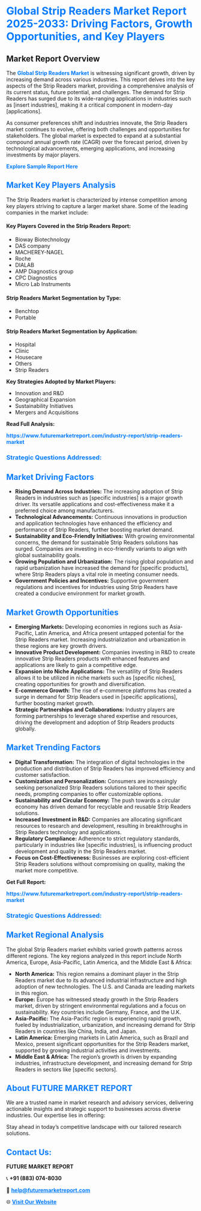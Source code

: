 <h1 style="color: #007BFF;">Global Strip Readers Market Report 2025-2033: Driving Factors, Growth Opportunities, and Key Players</h1>

<section id="overview">
<h2>Market Report Overview</h2>
<p>The <a href="https://www.futuremarketreport.com/industry-report/strip-readers-market" style="color: #007BFF; text-decoration: none;"><strong>Global Strip Readers Market</strong></a> is witnessing significant growth, driven by increasing demand across various industries. This report delves into the key aspects of the Strip Readers market, providing a comprehensive analysis of its current status, future potential, and challenges. The demand for Strip Readers has surged due to its wide-ranging applications in industries such as [insert industries], making it a critical component in modern-day [applications].</p>
<p>As consumer preferences shift and industries innovate, the Strip Readers market continues to evolve, offering both challenges and opportunities for stakeholders. The global market is expected to expand at a substantial compound annual growth rate (CAGR) over the forecast period, driven by technological advancements, emerging applications, and increasing investments by major players.</p>
</section>

<section id="overview">
<p><a href="https://www.futuremarketreport.com/request-sample/reportId=123499" style="color: #007BFF; text-decoration: none;"><strong>Explore Sample Report Here</strong></a></p>
</section>

<section id="key-players">
<h2 style="color: #007BFF;">Market Key Players Analysis</h2>
<p>The Strip Readers market is characterized by intense competition among key players striving to capture a larger market share. Some of the leading companies in the market include:</p>
<h4>Key Players Covered in the Strip Readers Report:</h4>
<ul><li>Bioway Biotechnology</li><li>DAS company</li><li>MACHEREY-NAGEL</li><li>Roche</li><li>DIALAB</li><li>AMP Diagnostics group</li><li>CPC Diagnostics</li><li>Micro Lab Instruments</li></ul>
<h4>Strip Readers Market Segmentation by Type:</h4>
<ul><li>Benchtop</li><li>Portable</li></ul>

<h4>Strip Readers Market Segmentation by Application:</h4>
<ul><li>Hospital</li><li>Clinic</li><li>Housecare</li><li>Others</li><li>Strip Readers</li></ul>
<p><strong>Key Strategies Adopted by Market Players:</strong></p>
<ul>
<li>Innovation and R&D</li>
<li>Geographical Expansion</li>
<li>Sustainability Initiatives</li>
<li>Mergers and Acquisitions</li>
</ul>
</section>

<section>
<p><strong>Read Full Analysis: </strong></p><a href="https://www.futuremarketreport.com/industry-report/strip-readers-market" style="color: #007BFF; text-decoration: none;"><strong>https://www.futuremarketreport.com/industry-report/strip-readers-market</strong></a>
<h3 style="color: #007BFF;">Strategic Questions Addressed:</h3>
</section>

<section id="driving-factors">
<h2 style="color: #007BFF;">Market Driving Factors</h2>
<ul>
<li><strong>Rising Demand Across Industries:</strong> The increasing adoption of Strip Readers in industries such as [specific industries] is a major growth driver. Its versatile applications and cost-effectiveness make it a preferred choice among manufacturers.</li>
<li><strong>Technological Advancements:</strong> Continuous innovations in production and application technologies have enhanced the efficiency and performance of Strip Readers, further boosting market demand.</li>
<li><strong>Sustainability and Eco-Friendly Initiatives:</strong> With growing environmental concerns, the demand for sustainable Strip Readers solutions has surged. Companies are investing in eco-friendly variants to align with global sustainability goals.</li>
<li><strong>Growing Population and Urbanization:</strong> The rising global population and rapid urbanization have increased the demand for [specific products], where Strip Readers plays a vital role in meeting consumer needs.</li>
<li><strong>Government Policies and Incentives:</strong> Supportive government regulations and incentives for industries using Strip Readers have created a conducive environment for market growth.</li>
</ul>
</section>

<section id="growth-opportunities">
<h2 style="color: #007BFF;">Market Growth Opportunities</h2>
<ul>
<li><strong>Emerging Markets:</strong> Developing economies in regions such as Asia-Pacific, Latin America, and Africa present untapped potential for the Strip Readers market. Increasing industrialization and urbanization in these regions are key growth drivers.</li>
<li><strong>Innovative Product Development:</strong> Companies investing in R&D to create innovative Strip Readers products with enhanced features and applications are likely to gain a competitive edge.</li>
<li><strong>Expansion into Niche Applications:</strong> The versatility of Strip Readers allows it to be utilized in niche markets such as [specific niches], creating opportunities for growth and diversification.</li>
<li><strong>E-commerce Growth:</strong> The rise of e-commerce platforms has created a surge in demand for Strip Readers used in [specific applications], further boosting market growth.</li>
<li><strong>Strategic Partnerships and Collaborations:</strong> Industry players are forming partnerships to leverage shared expertise and resources, driving the development and adoption of Strip Readers products globally.</li>
</ul>
</section>

<section id="trending-factors">
<h2 style="color: #007BFF;">Market Trending Factors</h2>
<ul>
<li><strong>Digital Transformation:</strong> The integration of digital technologies in the production and distribution of Strip Readers has improved efficiency and customer satisfaction.</li>
<li><strong>Customization and Personalization:</strong> Consumers are increasingly seeking personalized Strip Readers solutions tailored to their specific needs, prompting companies to offer customizable options.</li>
<li><strong>Sustainability and Circular Economy:</strong> The push towards a circular economy has driven demand for recyclable and reusable Strip Readers solutions.</li>
<li><strong>Increased Investment in R&D:</strong> Companies are allocating significant resources to research and development, resulting in breakthroughs in Strip Readers technology and applications.</li>
<li><strong>Regulatory Compliance:</strong> Adherence to strict regulatory standards, particularly in industries like [specific industries], is influencing product development and quality in the Strip Readers market.</li>
<li><strong>Focus on Cost-Effectiveness:</strong> Businesses are exploring cost-efficient Strip Readers solutions without compromising on quality, making the market more competitive.</li>
</ul>
</section>

<section>
<p><strong>Get Full Report: </strong></p><a href="https://www.futuremarketreport.com/industry-report/strip-readers-market" style="color: #007BFF; text-decoration: none;"><strong>https://www.futuremarketreport.com/industry-report/strip-readers-market</strong></a>
<h3 style="color: #007BFF;">Strategic Questions Addressed:</h3>
</section>


<section id="regional-analysis">
<h2 style="color: #007BFF;">Market Regional Analysis</h2>
<p>The global Strip Readers market exhibits varied growth patterns across different regions. The key regions analyzed in this report include North America, Europe, Asia-Pacific, Latin America, and the Middle East & Africa:</p>
<ul>
<li><strong>North America:</strong> This region remains a dominant player in the Strip Readers market due to its advanced industrial infrastructure and high adoption of new technologies. The U.S. and Canada are leading markets in this region.</li>
<li><strong>Europe:</strong> Europe has witnessed steady growth in the Strip Readers market, driven by stringent environmental regulations and a focus on sustainability. Key countries include Germany, France, and the U.K.</li>
<li><strong>Asia-Pacific:</strong> The Asia-Pacific region is experiencing rapid growth, fueled by industrialization, urbanization, and increasing demand for Strip Readers in countries like China, India, and Japan.</li>
<li><strong>Latin America:</strong> Emerging markets in Latin America, such as Brazil and Mexico, present significant opportunities for the Strip Readers market, supported by growing industrial activities and investments.</li>
<li><strong>Middle East & Africa:</strong> The region’s growth is driven by expanding industries, infrastructure development, and increasing demand for Strip Readers in sectors like [specific sectors].</li>
</ul>
</section>

<footer>
<h2 style="color: #007BFF;">About FUTURE MARKET REPORT</h2>
<p>We are a trusted name in market research and advisory services, delivering actionable insights and strategic support to businesses across diverse industries. Our expertise lies in offering:</p>

<p>Stay ahead in today’s competitive landscape with our tailored research solutions.</p>

<h2 style="color: #007BFF;">Contact Us:</h2>
<p><strong>FUTURE MARKET REPORT</strong></p>
<p>📞 <strong>+91 (883) 074-8030</strong></p>
<p>📧 <strong><a href="mailto:help@futuremarketreport.com" style="color: #007BFF;">help@futuremarketreport.com</a></strong></p>
<p>🌐 <strong><a href="https://www.futuremarketreport.com/" style="color: #007BFF;">Visit Our Website</a></strong></p>
</footer>